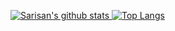 [![Sarisan's github stats](https://github-readme-stats.vercel.app/api?username=Sarisan&show_icons=true&count_private=true&hide_border=true)
![Top Langs](https://github-readme-stats.vercel.app/api/top-langs/?username=Sarisan&layout=compact&hide_border=true)](https://github.com/Sarisan)
